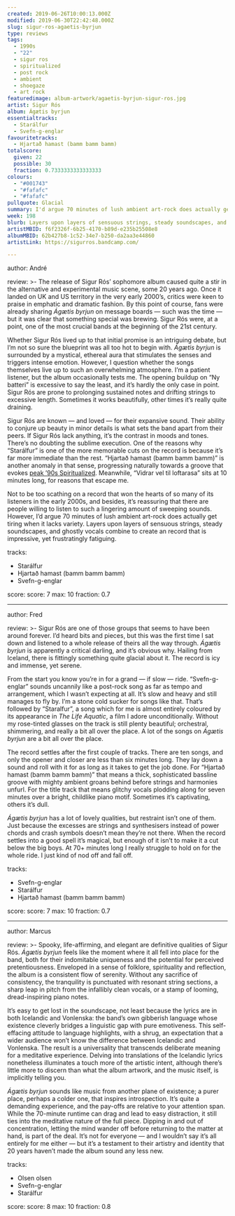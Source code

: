 ```yaml
---
created: 2019-06-26T10:00:13.000Z
modified: 2019-06-30T22:42:48.000Z
slug: sigur-ros-agaetis-byrjun
type: reviews
tags:
  - 1990s
  - "22"
  - sigur ros
  - spiritualized
  - post rock
  - ambient
  - shoegaze
  - art rock
featuredimage: album-artwork/agaetis-byrjun-sigur-ros.jpg
artist: Sigur Rós
album: Ágætis byrjun
essentialtracks:
  - Starálfur
  - Svefn-g-englar
favouritetracks:
  - Hjartað hamast (bamm bamm bamm)
totalscore:
  given: 22
  possible: 30
  fraction: 0.7333333333333333
colours:
  - "#001743"
  - "#fafafc"
  - "#fafafc"
pullquote: Glacial
summary: I'd argue 70 minutes of lush ambient art-rock does actually get tiring when it lacks variety. Layers upon layers of sensuous strings, steady soundscapes, and ghostly vocals combine to create an record that is impressive, yet frustratingly fatiguing.
week: 198
blurb: Layers upon layers of sensuous strings, steady soundscapes, and ghostly vocals combine to create an record that is impressive, yet fatiguing.
artistMBID: f6f2326f-6b25-4170-b89d-e235b25508e8
albumMBID: 62b427b8-1c52-34e7-b250-da2aa3e44860
artistLink: https://sigurros.bandcamp.com/

---
```


author: André

review: >-
  The release of Sigur Rós’ sophomore album caused quite a stir in the alternative and experimental music scene, some 20 years ago. Once it landed on UK and US territory in the very early 2000’s, critics were keen to praise in emphatic and dramatic fashion. By this point of course, fans were already sharing *Ágætis byrjun* on message boards — such was the time — but it was clear that something special was brewing. Sigur Rós were, at a point, one of the most crucial bands at the beginning of the 21st century.

  Whether Sigur Rós lived up to that initial promise is an intriguing debate, but I’m not so sure the blueprint was all too hot to begin with. *Ágætis byrjun* is surrounded by a mystical, ethereal aura that stimulates the senses and triggers intense emotion. However, I question whether the songs themselves live up to such an overwhelming atmosphere. I’m a patient listener, but the album occasionally tests me. The opening buildup on “Ny batteri” is excessive to say the least, and it’s hardly the only case in point. Sigur Rós are prone to prolonging sustained notes and drifting strings to excessive length. Sometimes it works beautifully, other times it’s really quite draining.

  Sigur Rós are known — and loved — for their expansive sound. Their ability to conjure up beauty in minor details is what sets the band apart from their peers. If Sigur Rós lack anything, it’s the contrast in moods and tones. There’s no doubting the sublime execution. One of the reasons why “Starálfur” is one of the more memorable cuts on the record is because it’s far more immediate than the rest. “Hjartað hamast (bamm bamm bamm)” is another anomaly in that sense, progressing naturally towards a groove that evokes [peak ’90s Spiritualized](/reviews/spiritualized-ladies-and-gentleman-we-are-floating-in-space/). Meanwhile, “Vidrar vel til loftarasa” sits at 10 minutes long, for reasons that escape me.

  Not to be too scathing on a record that won the hearts of so many of its listeners in the early 2000s, and besides, it’s reassuring that there are people willing to listen to such a lingering amount of sweeping sounds. However, I’d argue 70 minutes of lush ambient art-rock does actually get tiring when it lacks variety. Layers upon layers of sensuous strings, steady soundscapes, and ghostly vocals combine to create an record that is impressive, yet frustratingly fatiguing.

tracks:
  - Starálfur
  - ­­Hjartað hamast (bamm bamm bamm)
  - ­­Svefn-g-englar

score:
  score: 7
  max: 10
  fraction: 0.7

---
author: Fred

review: >-
  Sigur Rós are one of those groups that seems to have been around forever. I’d heard bits and pieces, but this was the first time I sat down and listened to a whole release of theirs all the way through. *Ágætis byrjun* is apparently a critical darling, and it’s obvious why. Hailing from Iceland, there is fittingly something quite glacial about it. The record is icy and immense, yet serene.

  From the start you know you’re in for a grand — if slow — ride. “Svefn-g-englar” sounds uncannily like a post-rock song as far as tempo and arrangement, which I wasn’t expecting at all. It’s slow and heavy and still manages to fly by. I’m a stone cold sucker for songs like that. That’s followed by “Staralfur”, a song which for me is almost entirely coloured by its appearance in *The Life Aquatic*, a film I adore unconditionally. Without my rose-tinted glasses on the track is still plenty beautiful; orchestral, shimmering, and really a bit all over the place. A lot of the songs on *Ágætis byrjun* are a bit all over the place.

  The record settles after the first couple of tracks. There are ten songs, and only the opener and closer are less than six minutes long. They lay down a sound and roll with it for as long as it takes to get the job done. For “Hjartað hamast (bamm bamm bamm)” that means a thick, sophisticated bassline groove with mighty ambient groans behind before strings and harmonies unfurl. For the title track that means glitchy vocals plodding along for seven minutes over a bright, childlike piano motif. Sometimes it’s captivating, others it’s dull.

  *Ágætis byrjun* has a lot of lovely qualities, but restraint isn’t one of them. Just because the excesses are strings and synthesisers instead of power chords and crash symbols doesn’t mean they’re not there. When the record settles into a good spell it’s magical, but enough of it isn’t to make it a cut below the big boys. At 70+ minutes long I really struggle to hold on for the whole ride. I just kind of nod off and fall off.

tracks:
  - Svefn-g-englar
  - ­­Starálfur
  - ­­Hjartað hamast (bamm bamm bamm)

score:
  score: 7
  max: 10
  fraction: 0.7

---
author: Marcus

review: >-
  Spooky, life-affirming, and elegant are definitive qualities of Sigur Rós. *Ágætis byrjun* feels like the moment where it all fell into place for the band, both for their indomitable uniqueness and the potential for perceived pretentiousness. Enveloped in a sense of folklore, spirituality and reflection, the album is a consistent flow of serenity. Without any sacrifice of consistency, the tranquility is punctuated with resonant string sections, a sharp leap in pitch from the infallibly clean vocals, or a stamp of looming, dread-inspiring piano notes.

  It’s easy to get lost in the soundscape, not least because the lyrics are in both Icelandic and Vonlenska: the band’s own gibberish language whose existence cleverly bridges a linguistic gap with pure emotiveness. This self-effacing attitude to language highlights, with a shrug, an expectation that a wider audience won’t know the difference between Icelandic and Vonlenska. The result is a universality that transcends deliberate meaning for a meditative experience. Delving into translations of the Icelandic lyrics nonetheless illuminates a touch more of the artistic intent, although there’s little more to discern than what the album artwork, and the music itself, is implicitly telling you.

  *Ágætis byrjun* sounds like music from another plane of existence; a purer place, perhaps a colder one, that inspires introspection. It’s quite a demanding experience, and the pay-offs are relative to your attention span. While the 70-minute runtime can drag and lead to easy distraction, it still ties into the meditative nature of the full piece. Dipping in and out of concentration, letting the mind wander off before returning to the matter at hand, is part of the deal. It’s not for everyone — and I wouldn’t say it’s all entirely for me either — but it’s a testament to their artistry and identity that 20 years haven’t made the album sound any less new.

tracks:
  - Olsen olsen
  - ­­Svefn-g-englar
  - ­­Starálfur
  
score:
  score: 8
  max: 10
  fraction: 0.8
